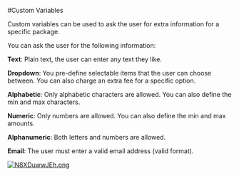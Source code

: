 #Custom Variables

Custom variables can be used to ask the user for extra information for a specific package.

You can ask the user for the following information:

**Text**: Plain text, the user can enter any text they like.

**Dropdown**: You pre-define selectable items that the user can choose between. You can also charge an extra fee for a specific option.

**Alphabetic**: Only alphabetic characters are allowed. You can also define the min and max characters.

**Numeric**: Only numbers are allowed. You can also define the min and max amounts.

**Alphanumeric**: Both letters and numbers are allowed.

**Email**: The user must enter a valid email address (valid format).

[![N8XDuwwJEh.png](/img/premium-features/custom-variables/N8XDuwwJEh.png)](/img/premium-features/custom-variables/N8XDuwwJEh.png)
